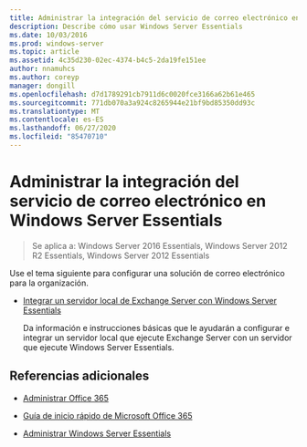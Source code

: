 ```yaml
---
title: Administrar la integración del servicio de correo electrónico en Windows Server Essentials
description: Describe cómo usar Windows Server Essentials
ms.date: 10/03/2016
ms.prod: windows-server
ms.topic: article
ms.assetid: 4c35d230-02ec-4374-b4c5-2da19fe151ee
author: nnamuhcs
ms.author: coreyp
manager: dongill
ms.openlocfilehash: d7d1789291cb7911d6c0020fce3166a62b61e465
ms.sourcegitcommit: 771db070a3a924c8265944e21bf9bd85350dd93c
ms.translationtype: MT
ms.contentlocale: es-ES
ms.lasthandoff: 06/27/2020
ms.locfileid: "85470710"
---
```

# <a name="manage-email-service-integration-in-windows-server-essentials"></a>Administrar la integración del servicio de correo electrónico en Windows Server Essentials

>Se aplica a: Windows Server 2016 Essentials, Windows Server 2012 R2 Essentials, Windows Server 2012 Essentials

Use el tema siguiente para configurar una solución de correo electrónico para la organización.

-   [Integrar un servidor local de Exchange Server con Windows Server Essentials](Integrate-an-On-Premises-Exchange-Server-with-Windows-Server-Essentials.md)

     Da información e instrucciones básicas que le ayudarán a configurar e integrar un servidor local que ejecute Exchange Server con un servidor que ejecute Windows Server Essentials.

## <a name="additional-references"></a>Referencias adicionales

-   [Administrar Office 365](Manage-Office-365-in-Windows-Server-Essentials.md)

-   [Guía de inicio rápido de Microsoft Office 365](../use/Quick-Start-Guide-to-Using-Microsoft-Office-365-with-Windows-Server-Essentials.md)

-   [Administrar Windows Server Essentials](Manage-Windows-Server-Essentials.md)